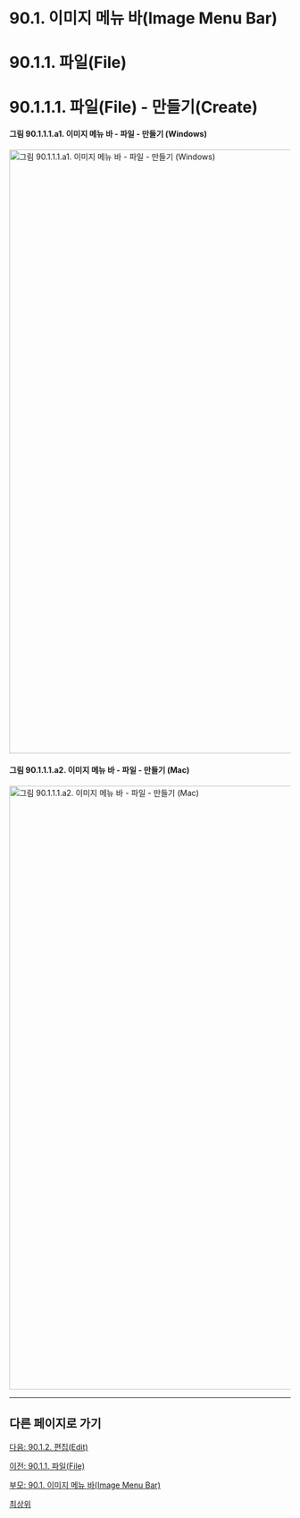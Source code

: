 # 90.1. 이미지 메뉴 바(Image Menu Bar)
# 90.1.1. 파일(File)
# 90.1.1.1. 파일(File) - 만들기(Create)

#### 그림 90.1.1.1.a1. 이미지 메뉴 바 - 파일 - 만들기 (Windows)
<img width="1080" alt="그림 90.1.1.1.a1. 이미지 메뉴 바 - 파일 - 만들기 (Windows)" environment="MacOS:Sonoma 14.2.1 GIMP 2.10.36" src="https://github.com/wonder13662/gimp/assets/15767104/d9f875d9-ec90-4b55-82ca-3cb7e19647d2">

#### 그림 90.1.1.1.a2. 이미지 메뉴 바 - 파일 - 만들기 (Mac)
<img width="1080" alt="그림 90.1.1.1.a2. 이미지 메뉴 바 - 파일 - 만들기 (Mac)" environment="MacOS:Sonoma 14.2.1 GIMP 2.10.36" src="https://github.com/wonder13662/gimp/assets/15767104/60fa1f04-5e49-4892-b192-ebc8226fafa3">


***

## 다른 페이지로 가기

[다음: 90.1.2. 편집(Edit)](./90-01-02-edit.md)

[이전: 90.1.1. 파일(File)](./90-01-01-file.md)

[부모: 90.1. 이미지 메뉴 바(Image Menu Bar)](./90-01-00-image-menu-bar.md)

[최상위](./00-home.md)
